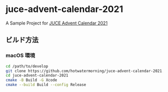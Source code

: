 # juce-advent-calendar-2021

A Sample Project for [JUCE Advent Calendar 2021](https://qiita.com/advent-calendar/2021/juce)

## ビルド方法

### macOS 環境

```sh
cd /path/to/develop
git clone https://github.com/hotwatermorning/juce-advent-calendar-2021.git
cd juce-advent-calendar-2021
cmake -B Build -G Xcode
cmake --build Build --config Release
```
